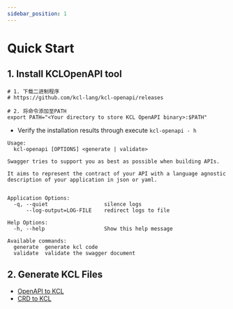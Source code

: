 ```yaml
---
sidebar_position: 1
---
```


# Quick Start

## 1. Install KCLOpenAPI tool

```shell
# 1. 下载二进制程序
# https://github.com/kcl-lang/kcl-openapi/releases

# 2. 将命令添加至PATH
export PATH="<Your directory to store KCL OpenAPI binary>:$PATH"
```

- Verify the installation results through execute `kcl-openapi - h`

```shell
Usage:
  kcl-openapi [OPTIONS] <generate | validate>

Swagger tries to support you as best as possible when building APIs.

It aims to represent the contract of your API with a language agnostic description of your application in json or yaml.


Application Options:
  -q, --quiet                  silence logs
      --log-output=LOG-FILE    redirect logs to file

Help Options:
  -h, --help                   Show this help message

Available commands:
  generate  generate kcl code
  validate  validate the swagger document
```

## 2. Generate KCL Files

- [OpenAPI to KCL](../openapi/openapi-to-kcl.md)
- [CRD to KCL](../openapi/crd-to-kcl.md)
